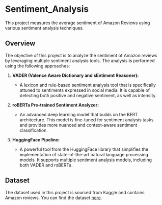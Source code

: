 # Sentiment_Analysis

This project measures the average sentiment of Amazon Reviews using various sentiment analysis techniques.

## Overview

The objective of this project is to analyze the sentiment of Amazon reviews by leveraging multiple sentiment analysis tools. The analysis is performed using the following approaches:

1. **VADER (Valence Aware Dictionary and sEntiment Reasoner):**
   - A lexicon and rule-based sentiment analysis tool that is specifically attuned to sentiments expressed in social media. It is capable of detecting both positive and negative sentiment, as well as intensity.

2. **roBERTa Pre-trained Sentiment Analyzer:**
   - An advanced deep learning model that builds on the BERT architecture. This model is fine-tuned for sentiment analysis tasks and provides more nuanced and context-aware sentiment classification.

3. **HuggingFace Pipeline:**
   - A powerful tool from the HuggingFace library that simplifies the implementation of state-of-the-art natural language processing models. It supports multiple sentiment analysis models, including both VADER and roBERTa.

## Dataset

The dataset used in this project is sourced from Kaggle and contains Amazon reviews. You can find the dataset [here](https://www.kaggle.com/datasets/tarkkaanko/amazon).

